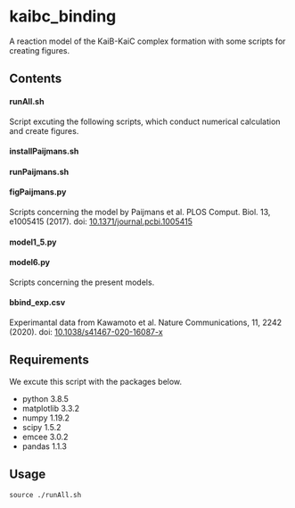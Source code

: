 # kaibc_binding

A reaction model of the KaiB-KaiC complex formation with some scripts for creating figures.

## Contents

#### runAll.sh

Script excuting the following scripts, which conduct numerical calculation and create figures.

#### installPaijmans.sh
#### runPaijmans.sh
#### figPaijmans.py

Scripts concerning the model by Paijmans et al. PLOS Comput. Biol. 13, e1005415 (2017). doi: [10.1371/journal.pcbi.1005415](https://doi.org/10.1371/journal.pcbi.1005415)

#### model1_5.py
#### model6.py

Scripts concerning the present models.
  
#### bbind_exp.csv

Experimantal data from Kawamoto et al. Nature Communications, 11, 2242 (2020). doi: [10.1038/s41467-020-16087-x](https://doi.org/10.1038/s41467-020-16087-x)

## Requirements

We excute this script with the packages below.

- python 3.8.5
- matplotlib 3.3.2
- numpy 1.19.2
- scipy 1.5.2
- emcee 3.0.2
- pandas 1.1.3

## Usage

```
source ./runAll.sh
```
